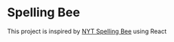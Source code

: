 # Spelling Bee

This project is inspired by [NYT Spelling Bee](https://www.nytimes.com/puzzles/spelling-bee) using React

